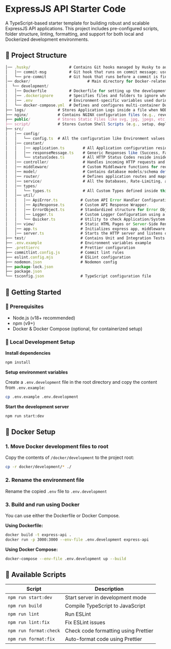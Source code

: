 # ExpressJS API Starter Code

A TypeScript-based starter template for building robust and scalable ExpressJS API applications. This project includes pre-configured scripts, folder structure, linting, formatting, and support for both local and Dockerized development environments.

## 📁 Project Structure

```typescript
│── .husky/               	# Contains Git hooks managed by Husky to automate tasks during Git workflows.
│   │── commit-msg          # Git hook that runs on commit message; usually used to enforce commit message conventions (e.g., via commitlint).
│   └── pre-commit          # Git hook that runs before a commit is finalized; commonly used to trigger linting, tests, or formatting checks.
│── docker/ 				        # Main directory for Docker-related configurations and environments.
│  └── development/
│   │── Dockerfile 			# Dockerfile for setting up the development environment (e.g., installing dependencies, setting up node).
│   │── .dockerignore 		# Specifies files and folders to ignore when building the Docker image, similar to .gitignore.
│   │── .env 				# Environment-specific variables used during container build/run for development.
│   └── docker-compose.yml 	# Defines and configures multi-container Docker applications (e.g., app + DB) for local development.
├── logs/              # Stores Application Logs inside a file when NODE_ENV = 'development'
├── nginx/             # Contains NGINX configuration files (e.g., reverse proxy, SSL setup)
├── public/            # Stores Static Files like svg, jpg, jpegs, etc.
├── script/            # Stores Custom Shell Scripts (e.g., setup, deploy, cleanup)
├── src/
│   │── config/
│   │   └── config.ts  # All the configuration like Environment values reside inside the file.
│   │── constant/
│   │   │── application.ts        # All Application configuration reside inside the file.
│   │   │── responseMessage.ts    # Generic Responses like (Success, Failure, Unauthenticated, Unauthorized, Bad Request) reside inside the file.
│   │   └── statusCodes.ts        # All HTTP Status Codes reside inside the file.
│   │── controller/               # Handles incoming HTTP requests and sends appropriate responses.
│   │── middleware/               # Custom Middleware functions for request handling (e.g., authentication, logging).
│   │── model/                    # Contains database models/schema definitions (e.g., using Mongoose, Prisma, etc.).
│   │── router/                   # Defines application routes and maps them to controller methods.
│   │── service/                  # All the Databases, Rate-Limiting, and External Services configurations reside inside this folder.
│   │── types/
│   │   └── types.ts              # All Custom Types defined inside this file.
│   │── util/
│   │   │── ApiError.ts          # Custom API Error Handler Configuration.
│   │   │── ApiResponse.ts       # Custom API Response Wrapper.
│   │   │── ErrorObject.ts       # Standardized structure for Error Objects.
│   │   │── Logger.ts            # Custom Logger Configuration using a logging library (e.g., Winston, Pino).
│   │   └── Quicker.ts           # Utility to check Application/System Health (like readiness/liveness probes).
│   │── view/                    # Static HTML Pages or Server-Side Rendered Views (if any).
│   │── app.ts                   # Initializes express app, middleware, and routing.
│   │── server.ts                # Starts the HTTP server and listens on a port.
├── test/                        # Contains Unit and Integration Tests for different parts of the application.
├── .env.example                 # Environment variables example
├── .prettierrc                  # Prettier configuration
├── commitlint.config.js         # Commit lint rules
├── eslint.config.mjs            # ESLint configuration
├── nodemon.json                 # Nodemon config
├── package-lock.json
├── package.json
└── tsconfig.json                # TypeScript configuration file
```

## 🚀 Getting Started

### 🔧 Prerequisites

- Node.js (v18+ recommended)
- npm (v9+)
- Docker & Docker Compose (optional, for containerized setup)

### 🔨 Local Development Setup

**Install dependencies**

```bash
npm install
```

**Setup environment variables**

Create a `.env.development` file in the root directory and copy the content from `.env.example`:

```bash
cp .env.example .env.development
```

**Start the development server**

```bash
npm run start:dev
```

## 🐳 Docker Setup

### 1. Move Docker development files to root

Copy the contents of `/docker/development` to the project root:

```bash
cp -r docker/development/* ./
```

### 2. Rename the environment file

Rename the copied `.env` file to `.env.development`

### 3. Build and run using Docker

You can use either the Dockerfile or Docker Compose.

**Using Dockerfile:**

```bash
docker build -t express-api .
docker run -p 3000:3000 --env-file .env.development express-api
```

**Using Docker Compose:**

```bash
docker-compose --env-file .env.development up --build
```

## 📜 Available Scripts

| Script                 | Description                          |
| ---------------------- | ------------------------------------ |
| `npm run start:dev`    | Start server in development mode     |
| `npm run build`        | Compile TypeScript to JavaScript     |
| `npm run lint`         | Run ESLint                           |
| `npm run lint:fix`     | Fix ESLint issues                    |
| `npm run format:check` | Check code formatting using Prettier |
| `npm run format:fix`   | Auto-format code using Prettier      |
